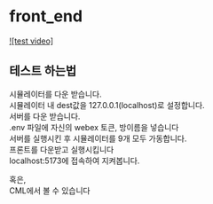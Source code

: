 # front_end


[![test video]](https://youtube.com/watch?v=me5vmpha5zw)

## 테스트 하는법
  시뮬레이터를 다운 받습니다.   
  시뮬레이터 내 dest값을 127.0.0.1(localhost)로 설정합니다.  
  서버를 다운 받습니다.   
  .env 파일에 자신의 webex 토큰, 방이름을 넣습니다   
  서버를 실행시킨 후 시뮬레이터를 9개 모두 가동합니다.   
  프론트를 다운받고 실행시킵니다    
  localhost:5173에 접속하여 지켜봅니다.    
       
  혹은,    
  CML에서 볼 수 있습니다    
   
